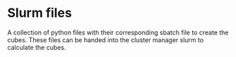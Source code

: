 # Slurm files

A collection of python files with their corresponding sbatch file to create the cubes. These files can be handed into the cluster manager slurm to calculate the cubes.